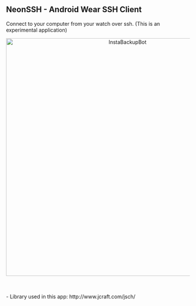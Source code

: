 ## NeonSSH - Android Wear SSH Client
Connect to your computer from your watch over ssh.
(This is an experimental application)
<p align="center">
  <img src="https://github.com/SuperMalc/AndroidWear_SSH-Client/picture.jpg" width="650" title="InstaBackupBot">
</p>
<br />
<br />
- Library used in this app: http://www.jcraft.com/jsch/
